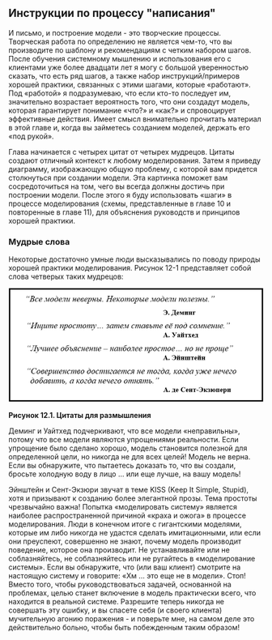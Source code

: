 ## Инструкции по процессу "написания"

И письмо, и построение модели - это творческие процессы. Творческая работа по определению не является чем-то, что вы производите по шаблону и рекомендациям с четким набором шагов. После обучения системному мышлению и использования его с клиентами уже более двадцати лет я могу с большой уверенностью сказать, что есть ряд шагов, а также набор инструкций/примеров хорошей практики, связанных с этими шагами, которые «работают». Под «работой» я подразумеваю, что если кто-то последует им, значительно возрастает вероятность того, что они создадут модель, которая гарантирует понимание «что?» и «как?» и спровоцирует эффективные действия. Имеет смысл внимательно прочитать материал в этой главе и, когда вы займетесь созданием моделей, держать его «под рукой».

Глава начинается с четырех цитат от четырех мудрецов. Цитаты создают отличный контекст к любому моделирования. Затем я приведу диаграмму, изображающую общую проблему, с которой вам придется столкнуться при создании модели. Эта картинка поможет вам сосредоточиться на том, чего вы всегда должны достичь при построении модели. После этого я буду использовать «шаги» в процессе моделирования (схемы, представленные в главе 10 и повторенные в главе 11), для объяснения руководств и принципов хорошей практики.

### Мудрые слова

Некоторые достаточно умные люди высказывались по поводу природы хорошей практики моделирования. Рисунок 12-1 представляет собой слова четверых таких мудрецов:

![Рисунок 12.1](figure12-01.png)

**Рисунок 12.1. Цитаты для размышления**

Деминг и Уайтхед подчеркивают, что все модели «неправильны», потому что все модели являются упрощениями реальности. Если упрощение было сделано хорошо, модель становится полезной для определенной цели, но никогда не для всех целей! Модель не верна. Если вы обнаружите, что пытаетесь доказать то, что вы создали, бросьте холодную воду в лицо ... или еще лучше, на вашу модель!

Эйнштейн и Сент-Экзюри звучат в теме KISS (Keep It Simple, Stupid), хотя и призывают к созданию более элегантной прозы. Тема простоты чрезвычайно важна! Попытка «моделировать систему» ​​является наиболее распространенной причиной «краха и ожога» в процессе моделирования. Люди в конечном итоге с гигантскими моделями, которые им либо никогда не удастся сделать имитационными, или если они преуспеют, совершенно не знают, почему модель производит поведение, которое она производит. Не устанавливайте или не соблазняйтесь, не соблазняйтесь или не ругайтесь в «моделирование системы». Если вы обнаружите, что (или ваш клиент) смотрите на настоящую систему и говорите: «Хм ... это еще не в модели». Стоп! Вместо того, чтобы руководствоваться задачей, основанной на проблемах, целью станет включение в модель практически всего, что находится в реальной системе. Разрешите теперь никогда не совершать эту ошибку, и вы спасете себя (и своего клиента) мучительную агонию поражения - и поверьте мне, на самом деле это действительно больно, чтобы быть побежденным таким образом!
